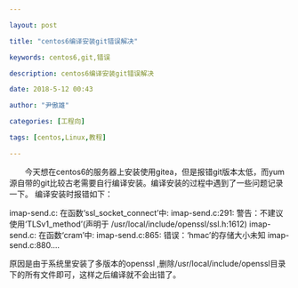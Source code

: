 ```yaml
---

layout: post

title: "centos6编译安装git错误解决"

keywords: centos6,git,错误

description: centos6编译安装git错误解决

date: 2018-5-12 00:43

author: "尹傲雄"

categories: [工程向]

tags: [centos,Linux,教程]

---
```

　　今天想在centos6的服务器上安装使用gitea，但是报错git版本太低，而yum源自带的git比较古老需要自行编译安装。编译安装的过程中遇到了一些问题记录一下。
编译安装时报错如下：

imap-send.c: 在函数‘ssl_socket_connect’中: imap-send.c:291: 警告：不建议使用‘TLSv1_method’(声明于 /usr/local/include/openssl/ssl.h:1612) imap-send.c: 在函数‘cram’中: imap-send.c:865: 错误：‘hmac’的存储大小未知 imap-send.c:880....

原因是由于系统里安装了多版本的openssl ,删除/usr/local/include/openssl目录下的所有文件即可，这样之后编译就不会出错了。